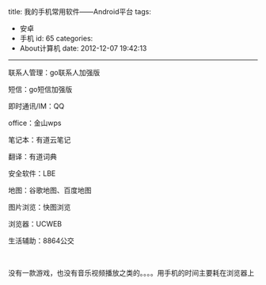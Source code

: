 title: 我的手机常用软件——Android平台
tags:
  - 安卓
  - 手机
id: 65
categories:
  - About计算机
date: 2012-12-07 19:42:13
---

联系人管理：go联系人加强版

短信：go短信加强版

即时通讯/IM：QQ

office：金山wps

笔记本：有道云笔记

翻译：有道词典

安全软件：LBE

地图：谷歌地图、百度地图

图片浏览：快图浏览

浏览器：UCWEB

生活辅助：8864公交

&nbsp;

没有一款游戏，也没有音乐视频播放之类的。。。。用手机的时间主要耗在浏览器上
<div class="pv-gallery-preloaded-img-container" style="display: none;"></div>